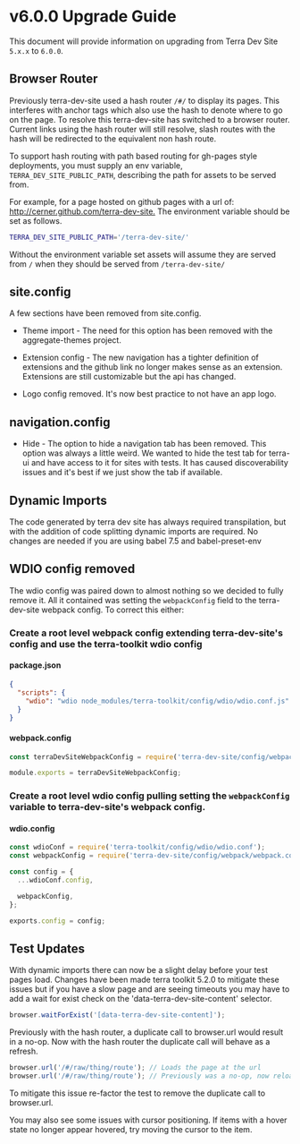 # v6.0.0 Upgrade Guide

This document will provide information on upgrading from Terra Dev Site `5.x.x` to `6.0.0`.

## Browser Router

Previously terra-dev-site used a hash router `/#/` to display its pages. This interferes with anchor tags which also use the hash to denote where to go on the page. To resolve this terra-dev-site has switched to a browser router. Current links using the hash router will still resolve, slash routes with the hash will be redirected to the equivalent non hash route.

To support hash routing with path based routing for gh-pages style deployments, you must supply an env variable, `TERRA_DEV_SITE_PUBLIC_PATH`, describing the path for assets to be served from.

For example, for a page hosted on github pages with a url of: <http://cerner.github.com/terra-dev-site.> The environment variable should be set as follows.

```bash
TERRA_DEV_SITE_PUBLIC_PATH='/terra-dev-site/'
```

Without the environment variable set assets will assume they are served from `/` when they should be served from `/terra-dev-site/`

## site.config

A few sections have been removed from site.config.

* Theme import - The need for this option has been removed with the aggregate-themes project.

* Extension config - The new navigation has a tighter definition of extensions and the github link no longer makes sense as an extension. Extensions are still customizable but the api has changed.

* Logo config removed. It's now best practice to not have an app logo.

## navigation.config

* Hide - The option to hide a navigation tab has been removed. This option was always a little weird. We wanted to hide the test tab for terra-ui and have access to it for sites with tests. It has caused discoverability issues and it's best if we just show the tab if available.

## Dynamic Imports

The code generated by terra dev site has always required transpilation, but with the addition of code splitting dynamic imports are required. No changes are needed if you are using babel 7.5 and babel-preset-env

## WDIO config removed

The wdio config was paired down to almost nothing so we decided to fully remove it. All it contained was setting the `webpackConfig` field to the terra-dev-site webpack config. To correct this either:

### Create a root level webpack config extending terra-dev-site's config and use the terra-toolkit wdio config

#### package.json

```json
{
  "scripts": {
    "wdio": "wdio node_modules/terra-toolkit/config/wdio/wdio.conf.js"
  }
}
```

#### webpack.config

```javascript
const terraDevSiteWebpackConfig = require('terra-dev-site/config/webpack/webpack.config');

module.exports = terraDevSiteWebpackConfig;
```

### Create a root level wdio config pulling setting the `webpackConfig` variable to terra-dev-site's webpack config.

#### wdio.config

```javascript
const wdioConf = require('terra-toolkit/config/wdio/wdio.conf');
const webpackConfig = require('terra-dev-site/config/webpack/webpack.config');

const config = {
  ...wdioConf.config,

  webpackConfig,
};

exports.config = config;
```


## Test Updates

With dynamic imports there can now be a slight delay before your test pages load. Changes have been made terra toolkit 5.2.0 to mitigate these issues but if you have a slow page and are seeing timeouts you may have to add a wait for exist check on the 'data-terra-dev-site-content' selector.

```javascript
browser.waitForExist('[data-terra-dev-site-content]');
```

Previously with the hash router, a duplicate call to browser.url would result in a no-op. Now with the hash router the duplicate call will behave as a refresh.

```javascript
browser.url('/#/raw/thing/route'); // Loads the page at the url
browser.url('/#/raw/thing/route'); // Previously was a no-op, now reloads the page at the url.
```

To mitigate this issue re-factor the test to remove the duplicate call to browser.url.

You may also see some issues with cursor positioning. If items with a hover state no longer appear hovered, try moving the cursor to the item.
